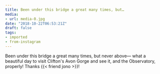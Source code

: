 ```yaml
---
title: Been under this bridge a great many times, but…
media:
- url: media-0.jpg
date: "2018-10-22T06:53:21Z"
draft: false
tags:
- imported
- from-instagram
---
```

Been under this bridge a great many times, but never above— what a beautiful day to visit Clifton's Avon Gorge and see it, and the Observatory, properly! Thanks {{< friend jono >}}!
